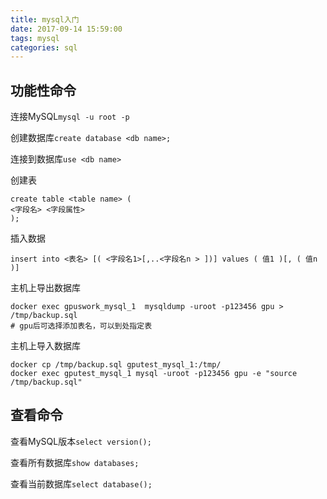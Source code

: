 ```yaml
---
title: mysql入门
date: 2017-09-14 15:59:00
tags: mysql
categories: sql
---
```


## 功能性命令

<!-- more -->

连接MySQL`mysql -u root -p`

创建数据库`create database <db name>;`

连接到数据库`use <db name>`

创建表
```
create table <table name> (
<字段名> <字段属性>
);
```

插入数据
```
insert into <表名> [( <字段名1>[,..<字段名n > ])] values ( 值1 )[, ( 值n )]
```

主机上导出数据库
```
docker exec gpuswork_mysql_1  mysqldump -uroot -p123456 gpu > /tmp/backup.sql
# gpu后可选择添加表名，可以到处指定表
```

主机上导入数据库
```
docker cp /tmp/backup.sql gputest_mysql_1:/tmp/
docker exec gputest_mysql_1 mysql -uroot -p123456 gpu -e "source /tmp/backup.sql"
```

## 查看命令

查看MySQL版本`select version();`

查看所有数据库`show databases;`

查看当前数据库`select database();`